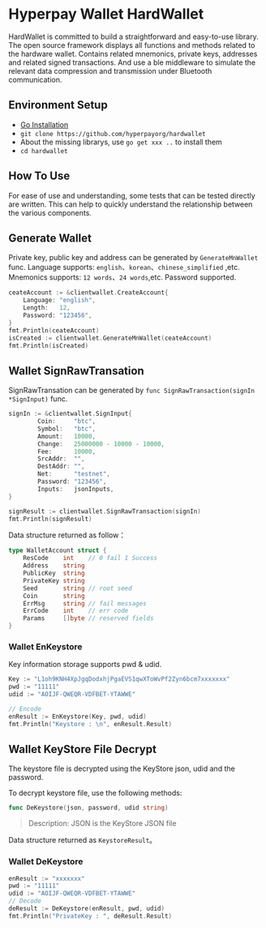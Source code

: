 # Hyperpay Wallet HardWallet

HardWallet is committed to build a straightforward and easy-to-use library.
The open source framework displays all functions and methods related to the hardware wallet. Contains related mnemonics, private keys, addresses and related signed transactions.
And use a ble middleware to simulate the relevant data compression and transmission under Bluetooth communication.

## Environment Setup

- [Go Installation](https://golang.org/doc/install)
- `git clone https://github.com/hyperpayorg/hardwallet`
- About the missing librarys, use `go get xxx ..` to install them
- `cd hardwallet`

## How To Use

For ease of use and understanding, some tests that can be tested directly are written.
This can help to quickly understand the relationship between the various components.


## Generate Wallet
Private key, public key and address can be generated by `GenerateMnWallet` func.
Language supports: `english`、`korean`、`chinese_simplified` ,etc.
Mnemonics supports: `12 words`、`24 words`,etc.
Password supported.
```go
ceateAccount := &clientwallet.CreateAccount{
	Language: "english",
	Length:   12,
	Password: "123456",
}
fmt.Println(ceateAccount)
isCreated := clientwallet.GenerateMnWallet(ceateAccount)
fmt.Println(isCreated)
```
## Wallet SignRawTransation
SignRawTransation can be generated by `func SignRawTransaction(signIn *SignInput)` func.

```go
signIn := &clientwallet.SignInput{
		Coin:     "btc",
		Symbol:   "btc",
		Amount:   10000,
		Change:   25000000 - 10000 - 10000,
		Fee:      10000,
		SrcAddr:  "",
		DestAddr: "",
		Net:      "testnet",
		Password: "123456",
		Inputs:   jsonInputs,
}

signResult := clientwallet.SignRawTransaction(signIn)
fmt.Println(signResult)
```
Data structure returned as follow：
```go
type WalletAccount struct {
	ResCode    int    // 0 fail 1 Success
	Address    string
	PublicKey  string
	PrivateKey string
	Seed       string // root seed
	Coin       string
	ErrMsg     string // fail messages
	ErrCode    int    // err code
	Params     []byte // reserved fields
}
```


### Wallet EnKeystore

Key information storage supports pwd & udid.
```go
Key := "L1oh9KNH4XpJgqDodxhjPgaEVS1qwXToWvPf2Zyn6bcm7xxxxxxx"
pwd := "11111"
udid := "AOIJF-QWEQR-VDFBET-YTAWWE"

// Encode
enResult := EnKeystore(Key, pwd, udid)
fmt.Println("Keystore : \n", enResult.Result)
```
## Wallet KeyStore File Decrypt
The keystore file is decrypted using the KeyStore json, udid and the password.

To decrypt keystore file, use the following methods:


```go
func DeKeystore(json, password, udid string)
```

> Description: JSON is the KeyStore JSON file

Data structure returned as `KeystoreResult`。

### Wallet DeKeystore 
```go
enResult := "xxxxxxx"
pwd := "11111"
udid := "AOIJF-QWEQR-VDFBET-YTAWWE"
// Decode
deResult := DeKeystore(enResult, pwd, udid)
fmt.Println("PrivateKey : ", deResult.Result)
```
